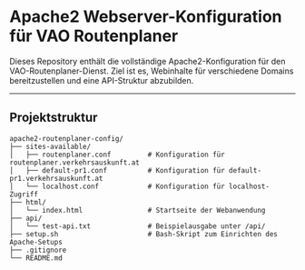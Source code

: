 # Apache2 Webserver-Konfiguration für VAO Routenplaner

Dieses Repository enthält die vollständige Apache2-Konfiguration für den VAO-Routenplaner-Dienst. Ziel ist es, Webinhalte für verschiedene Domains bereitzustellen und eine API-Struktur abzubilden.

---

## Projektstruktur

```plaintext
apache2-routenplaner-config/
├── sites-available/
│   ├── routenplaner.conf         # Konfiguration für routenplaner.verkehrsauskunft.at
│   ├── default-pr1.conf          # Konfiguration für default-pr1.verkehrsauskunft.at
│   └── localhost.conf            # Konfiguration für localhost-Zugriff
├── html/
│   └── index.html                # Startseite der Webanwendung
├── api/
│   └── test-api.txt              # Beispielausgabe unter /api/
├── setup.sh                      # Bash-Skript zum Einrichten des Apache-Setups
├── .gitignore
└── README.md
